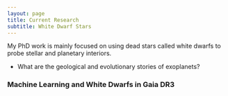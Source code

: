 ```yaml
---
layout: page
title: Current Research
subtitle: White Dwarf Stars
---
```


My PhD work is mainly focused on using dead stars called white dwarfs to probe stellar and planetary interiors. 

- What are the geological and evolutionary stories of exoplanets?

### Machine Learning and White Dwarfs in Gaia DR3
